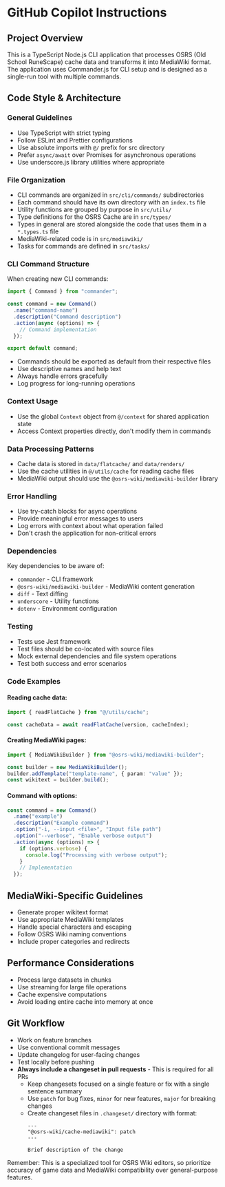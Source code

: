 # GitHub Copilot Instructions

## Project Overview

This is a TypeScript Node.js CLI application that processes OSRS (Old School RuneScape) cache data and transforms it into MediaWiki format. The application uses Commander.js for CLI setup and is designed as a single-run tool with multiple commands.

## Code Style & Architecture

### General Guidelines

- Use TypeScript with strict typing
- Follow ESLint and Prettier configurations
- Use absolute imports with `@/` prefix for src directory
- Prefer `async/await` over Promises for asynchronous operations
- Use underscore.js library utilities where appropriate

### File Organization

- CLI commands are organized in `src/cli/commands/` subdirectories
- Each command should have its own directory with an `index.ts` file
- Utility functions are grouped by purpose in `src/utils/`
- Type definitions for the OSRS Cache are in `src/types/`
- Types in general are stored alongside the code that uses them in a `*.types.ts` file
- MediaWiki-related code is in `src/mediawiki/`
- Tasks for commands are defined in `src/tasks/`

### CLI Command Structure

When creating new CLI commands:

```typescript
import { Command } from "commander";

const command = new Command()
  .name("command-name")
  .description("Command description")
  .action(async (options) => {
    // Command implementation
  });

export default command;
```

- Commands should be exported as default from their respective files
- Use descriptive names and help text
- Always handle errors gracefully
- Log progress for long-running operations

### Context Usage

- Use the global `Context` object from `@/context` for shared application state
- Access Context properties directly, don't modify them in commands

### Data Processing Patterns

- Cache data is stored in `data/flatcache/` and `data/renders/`
- Use the cache utilities in `@/utils/cache` for reading cache files
- MediaWiki output should use the `@osrs-wiki/mediawiki-builder` library

### Error Handling

- Use try-catch blocks for async operations
- Provide meaningful error messages to users
- Log errors with context about what operation failed
- Don't crash the application for non-critical errors

### Dependencies

Key dependencies to be aware of:

- `commander` - CLI framework
- `@osrs-wiki/mediawiki-builder` - MediaWiki content generation
- `diff` - Text diffing
- `underscore` - Utility functions
- `dotenv` - Environment configuration

### Testing

- Tests use Jest framework
- Test files should be co-located with source files
- Mock external dependencies and file system operations
- Test both success and error scenarios

### Code Examples

#### Reading cache data:

```typescript
import { readFlatCache } from "@/utils/cache";

const cacheData = await readFlatCache(version, cacheIndex);
```

#### Creating MediaWiki pages:

```typescript
import { MediaWikiBuilder } from "@osrs-wiki/mediawiki-builder";

const builder = new MediaWikiBuilder();
builder.addTemplate("template-name", { param: "value" });
const wikitext = builder.build();
```

#### Command with options:

```typescript
const command = new Command()
  .name("example")
  .description("Example command")
  .option("-i, --input <file>", "Input file path")
  .option("--verbose", "Enable verbose output")
  .action(async (options) => {
    if (options.verbose) {
      console.log("Processing with verbose output");
    }
    // Implementation
  });
```

## MediaWiki-Specific Guidelines

- Generate proper wikitext format
- Use appropriate MediaWiki templates
- Handle special characters and escaping
- Follow OSRS Wiki naming conventions
- Include proper categories and redirects

## Performance Considerations

- Process large datasets in chunks
- Use streaming for large file operations
- Cache expensive computations
- Avoid loading entire cache into memory at once

## Git Workflow

- Work on feature branches
- Use conventional commit messages
- Update changelog for user-facing changes
- Test locally before pushing
- **Always include a changeset in pull requests** - This is required for all PRs
  - Keep changesets focused on a single feature or fix with a single sentence summary
  - Use `patch` for bug fixes, `minor` for new features, `major` for breaking changes
  - Create changeset files in `.changeset/` directory with format:
    ```
    ---
    "@osrs-wiki/cache-mediawiki": patch
    ---
    
    Brief description of the change
    ```

Remember: This is a specialized tool for OSRS Wiki editors, so prioritize accuracy of game data and MediaWiki compatibility over general-purpose features.
